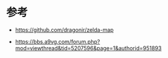# 参考

- https://github.com/dragonir/zelda-map

- https://bbs.a9vg.com/forum.php?mod=viewthread&tid=5207596&page=1&authorid=951893